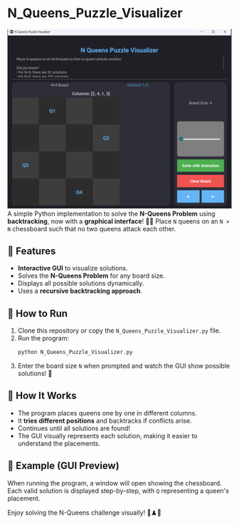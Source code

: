 # N_Queens_Puzzle_Visualizer
![alt text](image.png)
A simple Python implementation to solve the **N-Queens Problem** using **backtracking**, now with a **graphical interface**! 🎨✨ Place `N` queens on an `N × N` chessboard such that no two queens attack each other.

## 🚀 Features
- **Interactive GUI** to visualize solutions.
- Solves the **N-Queens Problem** for any board size.
- Displays all possible solutions dynamically.
- Uses a **recursive backtracking approach**.

## 🔧 How to Run
1. Clone this repository or copy the `N_Queens_Puzzle_Visualizer.py` file.
4. Run the program:
   ```bash
   python N_Queens_Puzzle_Visualizer.py
   ```
5. Enter the board size `N` when prompted and watch the GUI show possible solutions! 🎉

## 🎯 How It Works
- The program places queens one by one in different columns.
- It **tries different positions** and backtracks if conflicts arise.
- Continues until all solutions are found!
- The GUI visually represents each solution, making it easier to understand the placements.

## 📌 Example (GUI Preview)
When running the program, a window will open showing the chessboard. Each valid solution is displayed step-by-step, with `Q` representing a queen's placement. 

Enjoy solving the N-Queens challenge visually! 🚀♟️🎨



